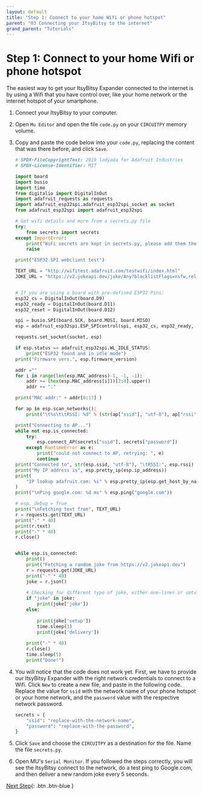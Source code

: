 ```yaml
---
layout: default
title: "Step 1: Connect to your home Wifi or phone hotspot"
parent: "03 Connecting your ItsyBitsy to the internet"
grand_parent: "Tutorials"
---
```


# Step 1: Connect to your home Wifi or phone hotspot

The easiest way to get your ItsyBitsy Expander connected to the internet is by using a Wifi that you have control over, like your home network or the internet hotspot of your smartphone.

1. Connect your ItsyBitsy to your computer.
2. Open `Mu Editor` and open the file `code.py` on your `CIRCUITPY` memory volume.
3. Copy and paste the code below into your `code.py`, replacing the content that was there before, and click `Save`.

    ```python
    # SPDX-FileCopyrightText: 2019 ladyada for Adafruit Industries
    # SPDX-License-Identifier: MIT
    
    import board
    import busio
    import time
    from digitalio import DigitalInOut
    import adafruit_requests as requests
    import adafruit_esp32spi.adafruit_esp32spi_socket as socket
    from adafruit_esp32spi import adafruit_esp32spi
    
    # Get wifi details and more from a secrets.py file
    try:
        from secrets import secrets
    except ImportError:
        print("WiFi secrets are kept in secrets.py, please add them there!")
        raise
    
    print("ESP32 SPI webclient test")
    
    TEXT_URL = "http://wifitest.adafruit.com/testwifi/index.html"
    JOKE_URL = "https://v2.jokeapi.dev/joke/Any?blacklistFlags=nsfw,religious,political,racist,sexist,explicit"


    # If you are using a board with pre-defined ESP32 Pins:
    esp32_cs = DigitalInOut(board.D9)
    esp32_ready = DigitalInOut(board.D11)
    esp32_reset = DigitalInOut(board.D12)
    
    spi = busio.SPI(board.SCK, board.MOSI, board.MISO)
    esp = adafruit_esp32spi.ESP_SPIcontrol(spi, esp32_cs, esp32_ready, esp32_reset)
    
    requests.set_socket(socket, esp)
    
    if esp.status == adafruit_esp32spi.WL_IDLE_STATUS:
        print("ESP32 found and in idle mode")
    print("Firmware vers.", esp.firmware_version)
    
    addr =""
    for i in range(len(esp.MAC_address)-1, -1, -1):
        addr += (hex(esp.MAC_address[i]))[2:4].upper()
        addr += ":"
    
    print("MAC addr:" + addr[0:17] )
    
    for ap in esp.scan_networks():
        print("\t%s\t\tRSSI: %d" % (str(ap["ssid"], "utf-8"), ap["rssi"]))
    
    print("Connecting to AP...")
    while not esp.is_connected:
        try:
            esp.connect_AP(secrets["ssid"], secrets["password"])
        except RuntimeError as e:
            print("could not connect to AP, retrying: ", e)
            continue
    print("Connected to", str(esp.ssid, "utf-8"), "\tRSSI:", esp.rssi)
    print("My IP address is", esp.pretty_ip(esp.ip_address))
    print(
        "IP lookup adafruit.com: %s" % esp.pretty_ip(esp.get_host_by_name("adafruit.com"))
    )
    print("\nPing google.com: %d ms" % esp.ping("google.com"))
    
    # esp._debug = True
    print("\nFetching text from", TEXT_URL)
    r = requests.get(TEXT_URL)
    print("-" * 40)
    print(r.text)
    print("-" * 40)
    r.close()


    while esp.is_connected:
        print()
        print("Fetching a random joke from https://v2.jokeapi.dev")
        r = requests.get(JOKE_URL)
        print("-" * 40)
        joke = r.json()
        
        # Checking for different type of joke, either one-liner or setup and delivery joke
        if "joke" in joke:
            print(joke['joke'])
        else:
                
            print(joke['setup'])
            time.sleep(3)
            print(joke['delivery'])
            
        print("-" * 40)
        r.close()
        time.sleep(5)
        print("Done!")
    
    ```


4. You will notice that the code does not work yet. First, we have to provide our ItsyBitsy Expander with the right network credentials to connect to a Wifi. Click `New` to create a new file, and paste in the following code. Replace the value for `ssid` with the network name of your phone hotspot or your home network, and the `password` value with the respective network password.
    ```python
    secrets = {
        "ssid": "replace-with-the-network-name",
        "password": "replace-with-the-password",
    }
    ```
5. Click `Save` and choose the `CIRCUITPY` as a destination for the file. Name the file `secrets.py`.
6. Open MU's `Serial Monitor`. If you followed the steps correctly, you will see the ItsyBitsy connect to the network, do a test ping to Google.com, and then deliver a new random joke every 5 seconds.

[Next Step](step-2.md){: .btn .btn-blue }
